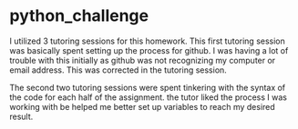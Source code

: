 # python_challenge

I utilized 3 tutoring sessions for this homework.  This first tutoring session was basically spent setting up the process for github.  I was having a lot of trouble with this initially as github was not recognizing my computer or email address.  This was corrected in the tutoring session.

The second two tutoring sessions were spent tinkering with the syntax of the code for each half of the assignment.  the tutor liked the process I was working with be helped me better set up variables to reach my desired result.